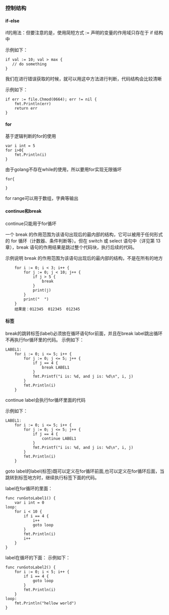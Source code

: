 ### 控制结构

#### if-else

if的用法：但要注意的是，使用简短方式 := 声明的变量的作用域只存在于 if 结构中

示例如下：
 ```
 if val := 10; val > max {
	// do something
}
 ```
我们在进行错误获取的时候，就可以用这中方法进行判断，代码结构会比较清晰

示例如下：
```
if err := file.Chmod(0664); err != nil {
	fmt.Println(err)
	return err
}
```

#### for
基于逻辑判断的for的使用

```
var i int = 5
for i>0{
	fmt.Println(i)
}
```

由于golang不存在while的使用，所以要用for实现无限循坏
```
for{

}
```
for range可以用于数组，字典等输出

#### continue和break
continue只能用于for循坏

一个 break 的作用范围为该语句出现后的最内部的结构，它可以被用于任何形式的 for 循环（计数器、条件判断等）。但在 switch 或 select 语句中（详见第 13 章），break 语句的作用结果是跳过整个代码块，执行后续的代码。

示例说明 break 的作用范围为该语句出现后的最内部的结构，不是在所有的地方
```
	for i := 0; i < 3; i++ {
		for j := 0; j < 10; j++ {
			if j > 5 {
				break
			}
			print(j)
		}
		print("  ")
	}
	结果是：012345  012345  012345
```

#### 标签 
break的跳转标签(label)必须放在循环语句for前面，并且在break label跳出循环不再执行for循环里的代码。
示例如下：
```
LABEL1:
	for i := 0; i <= 5; i++ {
		for j := 0; j <= 5; j++ {
			if j == 4 {
				break LABEL1
			}
			fmt.Printf("i is: %d, and j is: %d\n", i, j)
		}
		fmt.Println(i)
	}
```

continue label会执行for循坏里面的代码

示例如下：
```
LABEL1:
	for i := 0; i <= 5; i++ {
		for j := 0; j <= 5; j++ {
			if j == 4 {
				continue LABEL1
			}
			fmt.Printf("i is: %d, and j is: %d\n", i, j)
		}
		fmt.Println(i)
	}
```
goto label的label(标签)既可以定义在for循环前面,也可以定义在for循环后面，当跳转到标签地方时，继续执行标签下面的代码。

label在for循环的里面：
```
func runGotoLabel1() {
	var i int = 0
loop:
	for i < 10 {
		if i == 4 {
			i++
			goto loop
		}
		fmt.Println(i)
		i++
	}
}
```

label在循坏的下面：
示例如下：
```
func runGotoLabel2() {
	for i := 0; i < 5; i++ {
		if i == 4 {
			goto loop
		}
		fmt.Println(i)
	}
loop:
	fmt.Println("hellow world")
}
```









